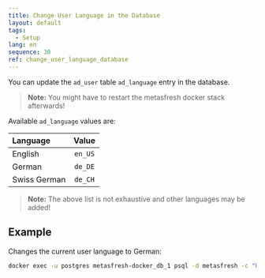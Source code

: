 ```yaml
---
title: Change User Language in the Database
layout: default
tags:
  - Setup
lang: en
sequence: 30
ref: change_user_language_database
---
```


You can update the `ad_user` table `ad_language` entry in the database.
 >**Note:** You might have to restart the metasfresh docker stack afterwards!

Available `ad_language` values are:

| Language | Value |
| :--- | :---: |
| English | `en_US` |
| German | `de_DE` |
| Swiss German | `de_CH` |

  >**Note:** The above list is not exhaustive and other languages may be added!

## Example
Changes the current user language to German:

```bash
docker exec -u postgres metasfresh-docker_db_1 psql -d metasfresh -c "UPDATE ad_user SET ad_language = 'de_DE' WHERE ad_user_id = '100';"
```
